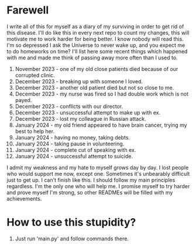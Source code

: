 # Farewell

I write all of this for myself as a diary of my surviving in order to get rid of this disease.
I'll do like this in every next repo to count my changes, this will motivate me to work harder for being better.
I know nobody will read this.
I'm so depressed I ask the Universe to never wake up, and you expect me to do homeworks on time?
I'll list here some recent things which happened with me and made me think of passing away more often than I used to.
1. November 2023 - one of my old close patients died because of our corrupted clinic.
2. December 2023 - breaking up with someone I loved.
3. December 2023 - another old patient died but not so close to me.
4. December 2023 - my nurse was fired so I had double work which is not payed.
5. December 2023 - conflicts with our director.
6. December 2023 - unsuccessful attempt to make up with ex.
7. December 2023 - lost my colleague in Russian attack.
8. January 2024 - my old friend appeared to have brain cancer, trying my best to help her.
9. January 2024 - having no money, taking debts.
10. January 2024 - taking pause in volunteering.
11. January 2024 - complete cut of speaking with ex.
12. January 2024 - unsuccessful attempt to suicide.

I admit my weakness and my hate to myself grows day by day.
I lost people who would support me now, except one.
Sometimes it's unbearably difficult just to get up.
I can't finish like this. I should follow my main principles regardless.
I'm the only one who will help me.
I promise myself to try harder and prove myself I'm strong, so other READMEs will be filled with my achievements.

# How to use this stupidity?

1. Just run 'main.py' and follow commands there.
